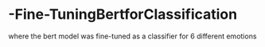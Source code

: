 # -Fine-TuningBertforClassification
where the bert model was fine-tuned as a classifier for 6 different emotions
